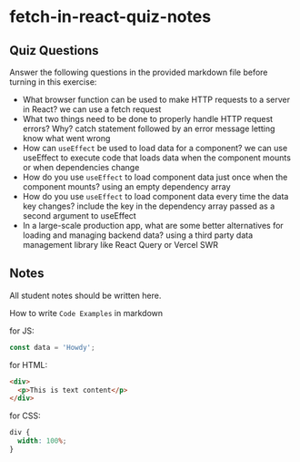 # fetch-in-react-quiz-notes

## Quiz Questions

Answer the following questions in the provided markdown file before turning in this exercise:

- What browser function can be used to make HTTP requests to a server in React?
  we can use a fetch request
- What two things need to be done to properly handle HTTP request errors? Why?
  catch statement followed by an error message letting know what went wrong
- How can `useEffect` be used to load data for a component?
  we can use useEffect to execute code that loads data when the component mounts or when dependencies change
- How do you use `useEffect` to load component data just once when the component mounts?
  using an empty dependency array
- How do you use `useEffect` to load component data every time the data key changes?
  include the key in the dependency array passed as a second argument to useEffect
- In a large-scale production app, what are some better alternatives for loading and managing backend data?
  using a third party data management library like React Query or Vercel SWR

## Notes

All student notes should be written here.

How to write `Code Examples` in markdown

for JS:

```javascript
const data = 'Howdy';
```

for HTML:

```html
<div>
  <p>This is text content</p>
</div>
```

for CSS:

```css
div {
  width: 100%;
}
```
